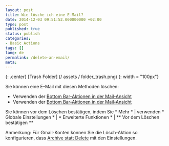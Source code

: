 ```yaml
---
layout: post
title: Wie lösche ich eine E-Mail?
date: 2014-12-03 09:51:52.000000000 +02:00
type: post
published: true
status: publish
categories:
- Basic Actions
tags: []
lang: de
permalink: /delete-an-email/
meta:
---
```


{: .center}
[Trash Folder] (/ assets / folder_trash.png) {: width = "100px"}

Sie können eine E-Mail mit diesen Methoden löschen:

* Verwenden der [Bottom Bar-Aktionen in der Mail-Ansicht](/bottom-bar-options-type-mail/)
* Verwenden der [Bottom Bar-Aktionen in der Mail-Ansicht](/bottom-bar-options-type-mail/)

Sie können vor dem Löschen bestätigen, indem Sie * Mehr * \| verwenden * Globale Einstellungen * \| * Erweiterte Funktionen * \| ** Vor dem Löschen bestätigen **

Anmerkung: Für Gmail-Konten können Sie die Lösch-Aktion so konfigurieren, dass [Archive statt Delete](/gmails-all-mail-folder-typemail/) mit den Einstellungen.
